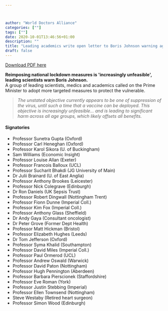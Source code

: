```yaml
---



author: "World Doctors Alliance"
categories: [""]
tags: [""]
date: 2020-10-01T13:46:56+01:00
description: ""
title: "Leading academics write open letter to Boris Johnson warning against second lockdown."
draft: false
---
```


[Download PDF here](/ims/ProfessorsSikoraHeneghanGuptaLetterBORISJOHNSON.pdf)

**Reimposing national lockdown measures is 'increasingly unfeasible', leading scientists warn Boris Johnson.**  
A group of leading scientists, medics and academics called on the Prime Minister to adopt more targeted measures to protect the vulnerable.

> *The unstated objective currently appears to be one of suppression of the virus, until such a time that a vaccine can be deployed. This objective is increasingly unfeasible… and is leading to significant harm across all age groups, which likely offsets all benefits.*

#### Signatories

- Professor Sunetra Gupta (Oxford)
- Professor Carl Heneghan (Oxford)
- Professor Karol Sikora (U. of Buckingham) 
- Sam Williams (Economic Insight)
- Professor Louise Allan (Exeter)
- Professor Francois Balloux (UCL)
- Professor Sucharit Bhakdi (JG University of Main) 
- Dr Julii Brainard (U. of East Anglia)
- Professor Anthony Brookes (Leicester)
- Professor Nick Colegrave (Edinburgh) 
- Dr Ron Daniels (UK Sepsis Trust)
- Professor Robert Dingwall (Nottingham Trent)
- Professor Fionn Dunne (Imperial Coll.)
- Professor Kim Fox (Imperial Coll.) 
- Professor Anthony Glass (Sheffield)
- Dr Andy Gaya (Consultant oncologist)
- Dr Peter Grove (Former Dept Health)
- Professor Matt Hickman (Bristol)
- Professor Elizabeth Hughes (Leeds) 
- Dr Tom Jefferson (Oxford)
- Professor Syma Khalid (Southampton)
- Professor David Miles (Imperial Coll.)
- Professor Paul Ormerod (UCL)
- Professor Andrew Oswald (Warwick)
- Professor David Paton (Nottingham)
- Professor Hugh Pennington (Aberdeen)
- Professor Barbara Pierscionek (Staffordshire)
- Professor Eve Roman (York)
- Professor Justin Stebbing (Imperial)
- Professor Ellen Townsend (Nottingham)
- Steve Westaby (Retired heart surgeon)
- Professor Simon Wood (Edinburgh)